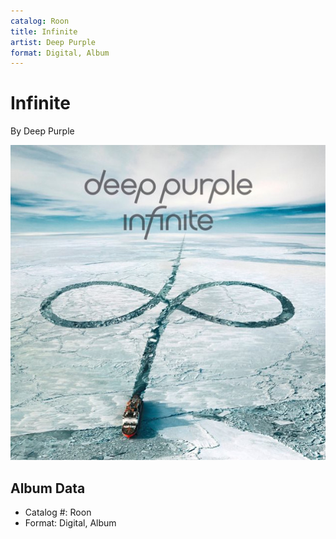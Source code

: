 ```yaml
---
catalog: Roon
title: Infinite
artist: Deep Purple
format: Digital, Album
---
```


# Infinite

By Deep Purple

![](../../assets/albumcovers/Deep_Purple-Infinite.png)

## Album Data

- Catalog #: Roon
- Format: Digital, Album

